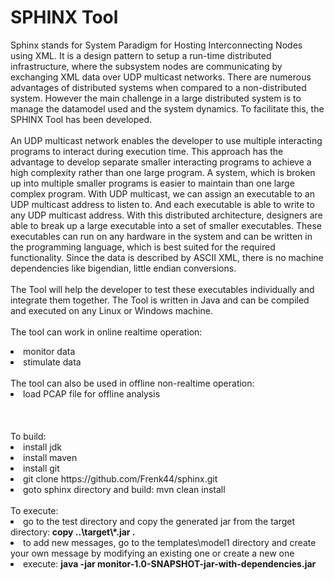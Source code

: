 SPHINX Tool
======
Sphinx stands for System Paradigm for Hosting Interconnecting Nodes using XML.
It is a design pattern to setup a run-time distributed infrastructure, where the subsystem nodes are communicating by exchanging XML data over UDP multicast networks. There are numerous advantages of distributed systems when compared to a non-distributed system. However the main challenge in a large distributed system is to manage the datamodel used and the system dynamics. To facilitate this, the SPHINX Tool has been developed.<br>
<br>
An UDP multicast network enables the developer to use multiple interacting programs to interact during execution time. This approach has the advantage to develop separate smaller interacting programs to achieve a high complexity rather than one large program. A system, which is broken up into multiple smaller programs is easier to maintain than one large complex program. With UDP multicast, we can assign an executable to an UDP multicast address to listen to. And each executable is able to write to any UDP multicast address. With this distributed architecture, designers are able to break up a large executable into a set of smaller executables. These executables can run on any hardware in the system and can be written in the programming language, which is best suited for the required functionality. Since the data is described by ASCII XML, there is no machine dependencies like bigendian, little endian conversions.
<br>
<br>
The Tool will help the developer to test these executables individually and integrate them together. The Tool is written in Java and can be compiled and executed on any Linux or Windows machine.
<br>
<br>
The tool can work in online realtime operation:
  <li> monitor data </li>
  <li> stimulate data </li>
<br>
The tool can also be used in offline non-realtime operation:
  <li> load PCAP file for offline analysis </li>
  
  
<br>
<br>
<br>
To build:

  <li> install jdk</li>
  <li> install maven</li>
  <li> install git</li>
  <li> git clone https://github.com/Frenk44/sphinx.git</li>
  <li> goto sphinx directory and build: mvn clean install</li>

<br> 
To execute:
<li> go to the test directory and copy the generated jar from the target directory:<b> copy ..\target\*.jar . </b></li>
<li> to add new messages, go to the templates\model1 directory and create your own message by modifying an existing one or create a new one</li>
<li> execute: <b>java -jar monitor-1.0-SNAPSHOT-jar-with-dependencies.jar</b></li>


